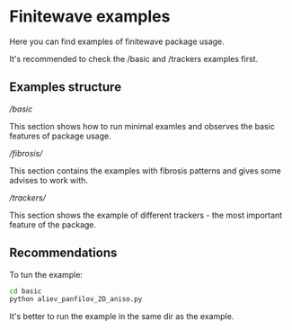 # Finitewave examples

Here you can find examples of finitewave package usage.

It's recommended to check the /basic and /trackers examples first.

## Examples structure

*/basic*

This section shows how to run minimal examles and observes the basic features of package usage.

*/fibrosis/*

This section contains the examples with fibrosis patterns and gives some advises to work with.

*/trackers/*

This section shows the example of different trackers - the most important feature of the package.


## Recommendations

To tun the example:

```sh
cd basic
python aliev_panfilov_2D_aniso.py
```

It's better to run the example in the same dir as the example.
